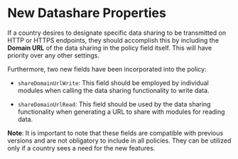 # New Datashare Properties

If a country desires to designate specific data sharing to be transmitted on HTTP or HTTPS endpoints, they should accomplish this by including the **Domain URL** of the data sharing in the policy field itself.
This will have priority over any other settings.

Furthermore, two new fields have been incorporated into the policy:

* `shareDomainUrlWrite`: This field should be employed by individual modules when calling the data sharing functionality to write data.
  
* `shareDomainUrlRead`: This field should be used by the data sharing functionality when generating a URL to share with modules for reading data.

**Note**: It is important to note that these fields are compatible with previous versions and are not obligatory to include in all policies. They can be utilized only if a country sees a need for the new features.
